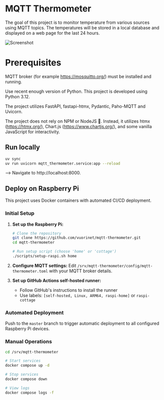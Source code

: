 # MQTT Thermometer

The goal of this project is to monitor temperature from various sources using MQTT topics. The temperatures will be stored in a local database and displayed on a web page for the last 24 hours.

![Screenshot](screenshot.png)

# Prerequisites

MQTT broker (for example https://mosquitto.org/) must be installed and running.

Use recent enough version of Python. This project is developed using Python 3.12.

The project utilizes FastAPI, fastapi-htmx, Pydantic, Paho-MQTT and Uvicorn.

The project does not rely on NPM or NodeJS 💪. Instead, it utilizes htmx (https://htmx.org/), Chart.js (https://www.chartjs.org/), and some vanilla JavaScript for interactivity.

## Run locally

```bash
uv sync
uv run uvicorn mqtt_thermometer.service:app --reload
```

--> Navigate to http://localhost:8000.

## Deploy on Raspberry Pi

This project uses Docker containers with automated CI/CD deployment.

### Initial Setup

1. **Set up the Raspberry Pi:**

   ```bash
   # Clone the repository
   git clone https://github.com/vuorinet/mqtt-thermometer.git
   cd mqtt-thermometer

   # Run setup script (choose 'home' or 'cottage')
   ./scripts/setup-raspi.sh home
   ```

2. **Configure MQTT settings:**
   Edit `/srv/mqtt-thermometer/config/mqtt-thermometer.toml` with your MQTT broker details.

3. **Set up GitHub Actions self-hosted runner:**
   - Follow GitHub's instructions to install the runner
   - Use labels: `[self-hosted, Linux, ARM64, raspi-home]` or `raspi-cottage`

### Automated Deployment

Push to the `master` branch to trigger automatic deployment to all configured Raspberry Pi devices.

### Manual Operations

```bash
cd /srv/mqtt-thermometer

# Start services
docker compose up -d

# Stop services
docker compose down

# View logs
docker compose logs -f
```
